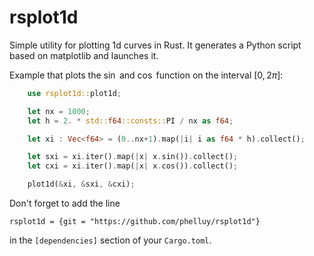 # rsplot1d
Simple utility for plotting 1d curves in Rust. It generates a Python script based on matplotlib and launches it.

Example that plots the $\sin$ and $\cos$ function on the interval $[0,2 \pi]$:

```rust
    use rsplot1d::plot1d;

    let nx = 1000;
    let h = 2. * std::f64::consts::PI / nx as f64;

    let xi : Vec<f64> = (0..nx+1).map(|i| i as f64 * h).collect();

    let sxi = xi.iter().map(|x| x.sin()).collect();
    let cxi = xi.iter().map(|x| x.cos()).collect();

    plot1d(&xi, &sxi, &cxi);
```

Don't forget to add the line

```
rsplot1d = {git = "https://github.com/phelluy/rsplot1d"}
```

in the `[dependencies]` section of your `Cargo.toml`.

